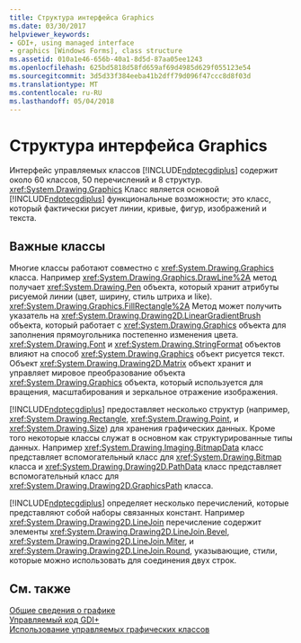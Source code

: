 ```yaml
---
title: Структура интерфейса Graphics
ms.date: 03/30/2017
helpviewer_keywords:
- GDI+, using managed interface
- graphics [Windows Forms], class structure
ms.assetid: 010a1e46-656b-40a1-8d5d-87aa05ee1243
ms.openlocfilehash: 625bd5818d58fd659af69d4985d629f055123e54
ms.sourcegitcommit: 3d5d33f384eeba41b2dff79d096f47ccc8d8f03d
ms.translationtype: MT
ms.contentlocale: ru-RU
ms.lasthandoff: 05/04/2018
---
```

# <a name="structure-of-the-graphics-interface"></a>Структура интерфейса Graphics
Интерфейс управляемых классов [!INCLUDE[ndptecgdiplus](../../../../includes/ndptecgdiplus-md.md)] содержит около 60 классов, 50 перечислений и 8 структур. <xref:System.Drawing.Graphics> Класс является основой [!INCLUDE[ndptecgdiplus](../../../../includes/ndptecgdiplus-md.md)] функциональные возможности; это класс, который фактически рисует линии, кривые, фигур, изображений и текста.  
  
## <a name="important-classes"></a>Важные классы  
 Многие классы работают совместно с <xref:System.Drawing.Graphics> класса. Например <xref:System.Drawing.Graphics.DrawLine%2A> метод получает <xref:System.Drawing.Pen> объекта, который хранит атрибуты рисуемой линии (цвет, ширину, стиль штриха и like). <xref:System.Drawing.Graphics.FillRectangle%2A> Метод может получить указатель на <xref:System.Drawing.Drawing2D.LinearGradientBrush> объекта, который работает с <xref:System.Drawing.Graphics> объекта для заполнения прямоугольника постепенно изменения цвета. <xref:System.Drawing.Font> и <xref:System.Drawing.StringFormat> объектов влияют на способ <xref:System.Drawing.Graphics> объект рисуется текст. Объект <xref:System.Drawing.Drawing2D.Matrix> объект хранит и управляет мировое преобразование объекта <xref:System.Drawing.Graphics> объекта, который используется для вращения, масштабирования и зеркальное отражение изображения.  
  
 [!INCLUDE[ndptecgdiplus](../../../../includes/ndptecgdiplus-md.md)] предоставляет несколько структур (например, <xref:System.Drawing.Rectangle>, <xref:System.Drawing.Point>, и <xref:System.Drawing.Size>) для хранения графических данных. Кроме того некоторые классы служат в основном как структурированные типы данных. Например <xref:System.Drawing.Imaging.BitmapData> класс представляет вспомогательный класс для <xref:System.Drawing.Bitmap> класса и <xref:System.Drawing.Drawing2D.PathData> класс представляет вспомогательный класс для <xref:System.Drawing.Drawing2D.GraphicsPath> класса.  
  
 [!INCLUDE[ndptecgdiplus](../../../../includes/ndptecgdiplus-md.md)] определяет несколько перечислений, которые представляют собой наборы связанных констант. Например <xref:System.Drawing.Drawing2D.LineJoin> перечисление содержит элементы <xref:System.Drawing.Drawing2D.LineJoin.Bevel>, <xref:System.Drawing.Drawing2D.LineJoin.Miter>, и <xref:System.Drawing.Drawing2D.LineJoin.Round>, указывающие, стили, которые можно использовать для соединения двух строк.  
  
## <a name="see-also"></a>См. также  
 [Общие сведения о графике](../../../../docs/framework/winforms/advanced/graphics-overview-windows-forms.md)  
 [Управляемый код GDI+](../../../../docs/framework/winforms/advanced/about-gdi-managed-code.md)  
 [Использование управляемых графических классов](../../../../docs/framework/winforms/advanced/using-managed-graphics-classes.md)
